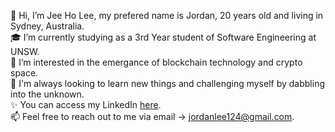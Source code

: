 👋 Hi, I’m Jee Ho Lee, my prefered name is Jordan, 20 years old and living in Sydney, Australia.<br />
🎓 I’m currently studying as a 3rd Year student of Software Engineering at UNSW.<br />
👀 I’m interested in the emergance of blockchain technology and crypto space.<br />
🌱 I'm always looking to learn new things and challenging myself by dabbling into the unknown.<br />
✨ You can access my LinkedIn [here](https://www.linkedin.com/in/jee-ho-lee/). <br />
📫 Feel free to reach out to me via email -> jordanlee124@gmail.com. <br />

<!---
jordanlee124/jordanlee124 is a ✨ special ✨ repository because its `README.md` (this file) appears on your GitHub profile.
You can click the Preview link to take a look at your changes.
--->

